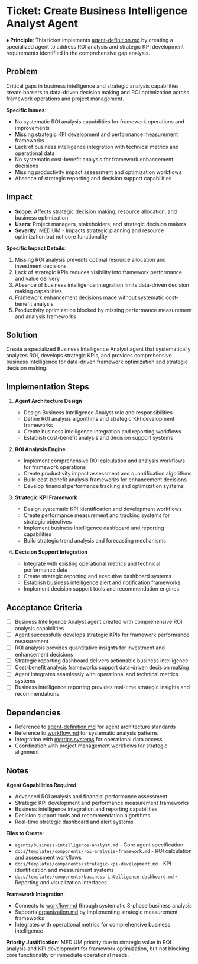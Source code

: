 
# Ticket: Create Business Intelligence Analyst Agent

⏺ **Principle**: This ticket implements [agent-definition.md](../../../docs/agents-docs/agent-definition.md) by creating a specialized agent to address ROI analysis and strategic KPI development requirements identified in the comprehensive gap analysis.

## Problem

Critical gaps in business intelligence and strategic analysis capabilities create barriers to data-driven decision making and ROI optimization across framework operations and project management.

**Specific Issues**:
- No systematic ROI analysis capabilities for framework operations and improvements
- Missing strategic KPI development and performance measurement frameworks
- Lack of business intelligence integration with technical metrics and operational data
- No systematic cost-benefit analysis for framework enhancement decisions
- Missing productivity impact assessment and optimization workflows
- Absence of strategic reporting and decision support capabilities

## Impact

- **Scope**: Affects strategic decision making, resource allocation, and business optimization
- **Users**: Project managers, stakeholders, and strategic decision makers
- **Severity**: MEDIUM - Impacts strategic planning and resource optimization but not core functionality

**Specific Impact Details**:
1. Missing ROI analysis prevents optimal resource allocation and investment decisions
2. Lack of strategic KPIs reduces visibility into framework performance and value delivery
3. Absence of business intelligence integration limits data-driven decision making capabilities
4. Framework enhancement decisions made without systematic cost-benefit analysis
5. Productivity optimization blocked by missing performance measurement and analysis frameworks

## Solution

Create a specialized Business Intelligence Analyst agent that systematically analyzes ROI, develops strategic KPIs, and provides comprehensive business intelligence for data-driven framework optimization and strategic decision making.

## Implementation Steps

1. **Agent Architecture Design**
   - Design Business Intelligence Analyst role and responsibilities
   - Define ROI analysis algorithms and strategic KPI development frameworks
   - Create business intelligence integration and reporting workflows
   - Establish cost-benefit analysis and decision support systems

2. **ROI Analysis Engine**
   - Implement comprehensive ROI calculation and analysis workflows for framework operations
   - Create productivity impact assessment and quantification algorithms
   - Build cost-benefit analysis frameworks for enhancement decisions
   - Develop financial performance tracking and optimization systems

3. **Strategic KPI Framework**
   - Design systematic KPI identification and development workflows
   - Create performance measurement and tracking systems for strategic objectives
   - Implement business intelligence dashboard and reporting capabilities
   - Build strategic trend analysis and forecasting mechanisms

4. **Decision Support Integration**
   - Integrate with existing operational metrics and technical performance data
   - Create strategic reporting and executive dashboard systems
   - Establish business intelligence alert and notification frameworks
   - Implement decision support tools and recommendation engines

## Acceptance Criteria

- [ ] Business Intelligence Analyst agent created with comprehensive ROI analysis capabilities
- [ ] Agent successfully develops strategic KPIs for framework performance measurement
- [ ] ROI analysis provides quantitative insights for investment and enhancement decisions
- [ ] Strategic reporting dashboard delivers actionable business intelligence
- [ ] Cost-benefit analysis frameworks support data-driven decision making
- [ ] Agent integrates seamlessly with operational and technical metrics systems
- [ ] Business intelligence reporting provides real-time strategic insights and recommendations

## Dependencies

- Reference to [agent-definition.md](../../../docs/agents-docs/agent-definition.md) for agent architecture standards
- Reference to [workflow.md](../../../docs/principles/workflow.md) for systematic analysis patterns
- Integration with [metrics systems](../../operations/) for operational data access
- Coordination with project management workflows for strategic alignment

## Notes

**Agent Capabilities Required**:
- Advanced ROI analysis and financial performance assessment
- Strategic KPI development and performance measurement frameworks
- Business intelligence integration and reporting capabilities
- Decision support tools and recommendation algorithms
- Real-time strategic dashboard and alert systems

**Files to Create**:
- `agents/business-intelligence-analyst.md` - Core agent specification
- `docs/templates/components/roi-analysis-framework.md` - ROI calculation and assessment workflows
- `docs/templates/components/strategic-kpi-development.md` - KPI identification and measurement systems
- `docs/templates/components/business-intelligence-dashboard.md` - Reporting and visualization interfaces

**Framework Integration**:
- Connects to [workflow.md](../../../docs/principles/workflow.md) through systematic 8-phase business analysis
- Supports [organization.md](../../../docs/principles/organization.md) by implementing strategic measurement frameworks
- Integrates with operational metrics for comprehensive business intelligence

**Priority Justification**:
MEDIUM priority due to strategic value in ROI analysis and KPI development for framework optimization, but not blocking core functionality or immediate operational needs.
